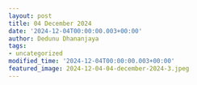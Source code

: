 ```yaml
---
layout: post
title: 04 December 2024
date: '2024-12-04T00:00:00.003+00:00'
author: Dedunu Dhananjaya
tags:
- uncategorized
modified_time: '2024-12-04T00:00:00.003+00:00'
featured_image: 2024-12-04-04-december-2024-3.jpeg
---
```


